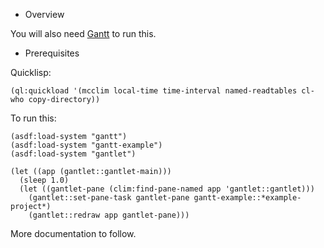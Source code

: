 
* Overview

You will also need [Gantt](https://github.com/slyrus/gantt) to run this.

* Prerequisites

Quicklisp:

    (ql:quickload '(mcclim local-time time-interval named-readtables cl-who copy-directory))

To run this:

    (asdf:load-system "gantt")
    (asdf:load-system "gantt-example")
    (asdf:load-system "gantlet")

    (let ((app (gantlet::gantlet-main)))
      (sleep 1.0)
      (let ((gantlet-pane (clim:find-pane-named app 'gantlet::gantlet)))
        (gantlet::set-pane-task gantlet-pane gantt-example::*example-project*)
        (gantlet::redraw app gantlet-pane)))

More documentation to follow.

